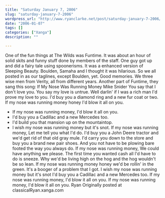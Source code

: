 ```yaml
---
title: "Saturday January 7, 2006"
slug: "saturday-january-7-2006"
wordpress_url: "http://www.ryanclarke.net/post/saturday-january-7-2006/"
date: "2006-01-07"
tags: []
categories: ["Xanga"]
description: ""

---
```


One of the fun things at The Wilds was Funtime. It was about an hour of solid skits and funny stuff done by members of the staff. One guy got up and did a fairy tale using spoonerisms. It was a enhanced version of Sleeping Beauty. Boulden, Samaha and I thought it was hilarious. So we all posted in as our taglines, except Boulden, yet. Good memories. We three wise men from Verity, all from different years.
 Another part of Funtime, they sang this song:
 If My Nose Was Running Money
 Mike Snider
 You say that I don't love you. You say my love is untrue.
 Well darlin' if I was a rich man I'd prove my love to you.
 I'd buy you a diamond ring and a new fur coat or two.
 If my nose was running money honey I'd blow it all on you.
 - If my nose was running money, I'd blow it all on you.
 - I'd buy you a Cadillac and a new Mercedes too.
 - I'd build you that mansion up on the mountaintop.
 - I wish my nose was running money but it's snot.
 If my nose was running money, Let me tell you what I'd do.
 I'd buy you a John Deere tractor and we'd get rid of that old gray mule.
 I'd carry you down to the store and buy you a brand new pair shoes.
 And you not have to be plowing bare footed the way you always do.
 If my nose was running money, We could have anything we please.
 The first time you wanted cash all I'd have to do is sneeze.
 Why we'd be living high on the hog and the hog wouldn't be so lean.
 If my nose was running money honey we'd be rollin' in the green.
 It's a booger of a problem that I got.
 I wish my nose was running money but it's snot
 I'd buy you a Cadillac and a new Mercedes too.
 If my nose was running money, I'd blow it all on you.
 If my nose was running money, I'd blow it all on you.
 Ryan
Originally posted at classicalRyan.xanga.com
